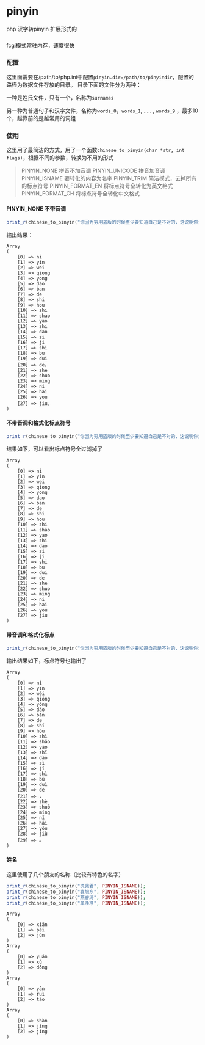 # pinyin
php 汉字转pinyin 扩展形式的

###
fcgi模式常驻内存，速度很快

### 配置
这里面需要在/path/to/php.ini中配置`pinyin.dir=/path/to/pinyindir`，配置的路径为数据文件存放的目录。
目录下面的文件分为两种：

一种是姓氏文件，只有一个，名称为`surnames`

另一种为普通句子和汉字文件，名称为`words_0`，`words_1`, ..... , `words_9` ，最多10个，越靠前的是越常用的词组

### 使用
这里用了最简洁的方式，用了一个函数`chinese_to_pinyin(char *str, int flags)`，根据不同的参数，转换为不用的形式
> PINYIN_NONE    拼音不加音调
> PINYIN_UNICODE    拼音加音调
> PINYIN_ISNAME     要转化的内容为名字
> PINYIN_TRIM       简洁模式，去掉所有的标点符号
> PINYIN_FORMAT_EN  将标点符号全转化为英文格式
> PINYIN_FORMAT_CH     将标点符号全转化中文格式

#### PINYIN_NONE 不带音调
```php
print_r(chinese_to_pinyin("你因为穷用盗版的时候至少要知道自己是不对的，这说明你还有救。", PINYIN_NONE));
```
输出结果：

```
Array
(
    [0] => ni
    [1] => yin
    [2] => wei
    [3] => qiong
    [4] => yong
    [5] => dao
    [6] => ban
    [7] => de
    [8] => shi
    [9] => hou
    [10] => zhi
    [11] => shao
    [12] => yao
    [13] => zhi
    [14] => dao
    [15] => zi
    [16] => ji
    [17] => shi
    [18] => bu
    [19] => dui
    [20] => de，
    [21] => zhe
    [22] => shuo
    [23] => ming
    [24] => ni
    [25] => hai
    [26] => you
    [27] => jiu。
)
```

#### 不带音调和格式化标点符号
```php
print_r(chinese_to_pinyin("你因为穷用盗版的时候至少要知道自己是不对的，这说明你还有救。", PINYIN_NONE|PINYIN_TRIM));
```

结果如下，可以看出标点符号全过滤掉了
```
Array
(
    [0] => ni
    [1] => yin
    [2] => wei
    [3] => qiong
    [4] => yong
    [5] => dao
    [6] => ban
    [7] => de
    [8] => shi
    [9] => hou
    [10] => zhi
    [11] => shao
    [12] => yao
    [13] => zhi
    [14] => dao
    [15] => zi
    [16] => ji
    [17] => shi
    [18] => bu
    [19] => dui
    [20] => de
    [21] => zhe
    [22] => shuo
    [23] => ming
    [24] => ni
    [25] => hai
    [26] => you
    [27] => jiu
)
```

#### 带音调和格式化标点
```php
print_r(chinese_to_pinyin("你因为穷用盗版的时候至少要知道自己是不对的，这说明你还有救。", PINYIN_UNICODE|PINYIN_FORMAT_CH));
```

输出结果如下，标点符号也输出了
```
Array
(
    [0] => nǐ
    [1] => yīn
    [2] => wèi
    [3] => qióng
    [4] => yòng
    [5] => dào
    [6] => bǎn
    [7] => de
    [8] => shí
    [9] => hòu
    [10] => zhì
    [11] => shǎo
    [12] => yào
    [13] => zhī
    [14] => dào
    [15] => zì
    [16] => jǐ
    [17] => shì
    [18] => bú
    [19] => duì
    [20] => de
    [21] => ，
    [22] => zhè
    [23] => shuō
    [24] => míng
    [25] => nǐ
    [26] => hái
    [27] => yǒu
    [28] => jiù
    [29] => 。
)
```

#### 姓名
这里使用了几个朋友的名称（比较有特色的名字）
```php
print_r(chinese_to_pinyin("冼佩君", PINYIN_ISNAME));
print_r(chinese_to_pinyin("袁旭东", PINYIN_ISNAME));
print_r(chinese_to_pinyin("燕睿涛", PINYIN_ISNAME));
print_r(chinese_to_pinyin("单净净", PINYIN_ISNAME));
```

```
Array
(
    [0] => xiǎn
    [1] => pèi
    [2] => jūn
)
Array
(
    [0] => yuán
    [1] => xù
    [2] => dōng
)
Array
(
    [0] => yān
    [1] => ruì
    [2] => tāo
)
Array
(
    [0] => shàn
    [1] => jìng
    [2] => jìng
)
```
